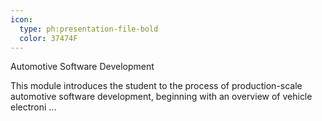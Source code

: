 ```yaml
---
icon:
  type: ph:presentation-file-bold
  color: 37474F
---
```

Automotive Software Development

This module introduces the student to the process of production-scale automotive software development, beginning with an overview of vehicle electroni ... 
